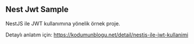 ## Nest Jwt Sample

NestJS ile JWT kullanımına yönelik örnek proje.

Detaylı anlatım için: https://kodumunblogu.net/detail/nestjs-ile-jwt-kullanimi
